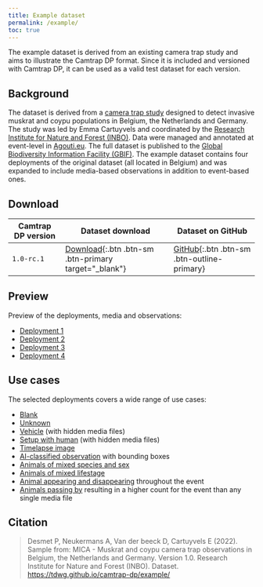 ```yaml
---
title: Example dataset
permalink: /example/
toc: true
---
```


The example dataset is derived from an existing camera trap study and aims to illustrate the Camtrap DP format. Since it is included and versioned with Camtrap DP, it can be used as a valid test dataset for each version.

## Background

The dataset is derived from a [camera trap study](https://lifemica.eu/research-innovaties/camera-tracking/) designed to detect invasive muskrat and coypu populations in Belgium, the Netherlands and Germany. The study was led by Emma Cartuyvels and coordinated by the [Research Institute for Nature and Forest (INBO)](https://inbo.be). Data were managed and annotated at event-level in [Agouti.eu](https://www.agouti.eu/). The full dataset is published to the [Global Biodiversity Information Facility (GBIF)](https://doi.org/10.15468/5tb6ze). The example dataset contains four deployments of the original dataset (all located in Belgium) and was expanded to include media-based observations in addition to event-based ones.

## Download

Camtrap DP version | Dataset download | Dataset on GitHub
--- | --- | ---
`1.0-rc.1` | [Download](https://download-directory.github.io?url=https://github.com/tdwg/camtrap-dp/tree/1.0-rc.1/example){:.btn .btn-sm .btn-primary target="_blank"} | [GitHub](https://github.com/tdwg/camtrap-dp/tree/1.0-rc.1/example){:.btn .btn-sm .btn-outline-primary}

## Preview

Preview of the deployments, media and observations:

- [Deployment 1](../example/00a2c20d/)
- [Deployment 2](../example/29b7d356/)
- [Deployment 3](../example/62c200a9/)
- [Deployment 4](../example/577b543a/)

## Use cases

The selected deployments covers a wide range of use cases:

- [Blank](../example/29b7d356/#1d98da96)
- [Unknown](../example/577b543a/#5fbf69a4)
- [Vehicle](../example/62c200a9/#962dff14) (with hidden media files)
- [Setup with human](../example/00a2c20d/#99880973) (with hidden media files)
- [Timelapse image](../example/577b543a/#8f779513)
- [AI-classified observation](../example/62c200a9/#4dcacd8f) with bounding boxes
- [Animals of mixed species and sex](../example/00a2c20d/#79204343)
- [Animals of mixed lifestage](../example/00a2c20d/#ea72c74f)
- [Animal appearing and disappearing](../example/00a2c20d/#45abeadc) throughout the event
- [Animals passing by](../example/29b7d356/#45ee3031) resulting in a higher count for the event than any single media file

## Citation

> Desmet P, Neukermans A, Van der beeck D, Cartuyvels E (2022). Sample from: MICA - Muskrat and coypu camera trap observations in Belgium, the Netherlands and Germany. Version 1.0. Research Institute for Nature and Forest (INBO). Dataset. <https://tdwg.github.io/camtrap-dp/example/>
